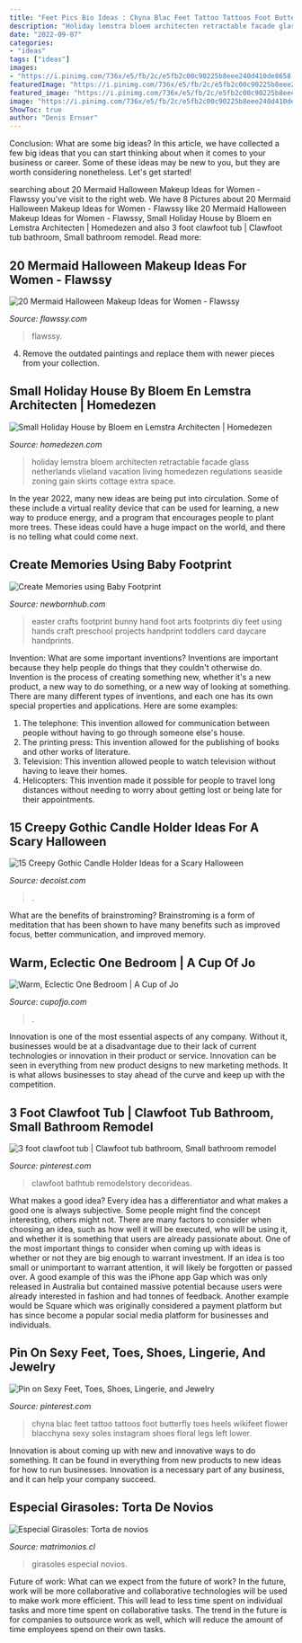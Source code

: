 ```yaml
---
title: "Feet Pics Bio Ideas : Chyna Blac Feet Tattoo Tattoos Foot Butterfly Toes Heels Wikifeet Flower Blacchyna Sexy Soles Instagram Shoes Floral Legs Left Lower"
description: "Holiday lemstra bloem architecten retractable facade glass netherlands vlieland vacation living homedezen regulations seaside zoning gain skirts cottage extra space"
date: "2022-09-07"
categories:
- "ideas"
tags: ["ideas"]
images:
- "https://i.pinimg.com/736x/e5/fb/2c/e5fb2c00c90225b8eee240d410de8658.jpg"
featuredImage: "https://i.pinimg.com/736x/e5/fb/2c/e5fb2c00c90225b8eee240d410de8658.jpg"
featured_image: "https://i.pinimg.com/736x/e5/fb/2c/e5fb2c00c90225b8eee240d410de8658.jpg"
image: "https://i.pinimg.com/736x/e5/fb/2c/e5fb2c00c90225b8eee240d410de8658.jpg"
ShowToc: true
author: "Denis Ernser"
---
```



Conclusion: What are some big ideas?
In this article, we have collected a few big ideas that you can start thinking about when it comes to your business or career. Some of these ideas may be new to you, but they are worth considering nonetheless. Let's get started!

	

		
searching about 20 Mermaid Halloween Makeup Ideas for Women - Flawssy you've visit to the right web. We have 8 Pictures about 20 Mermaid Halloween Makeup Ideas for Women - Flawssy like 20 Mermaid Halloween Makeup Ideas for Women - Flawssy, Small Holiday House by Bloem en Lemstra Architecten | Homedezen and also 3 foot clawfoot tub | Clawfoot tub bathroom, Small bathroom remodel. Read more:
		
    
## 20 Mermaid Halloween Makeup Ideas For Women - Flawssy

<img loading=lazy src="http://flawssy.com/wp-content/uploads/2016/05/mermaid-makeup-for-halloween.jpg" onerror="this.onerror=null;this.src='https://tse3.mm.bing.net/th?id=OIP.udu8w-NcXXyrYKBJ93OxswHaJ6&amp;pid=15.1';" alt="20 Mermaid Halloween Makeup Ideas for Women - Flawssy">

_Source: flawssy.com_

>flawssy. 

	

4. Remove the outdated paintings and replace them with newer pieces from your collection. 

    
## Small Holiday House By Bloem En Lemstra Architecten | Homedezen

<img loading=lazy src="http://www.homedezen.com/wp-content/uploads/2015/05/Small-Holiday-House-by-Bloem-en-Lemstra-Architecten-15.jpg" onerror="this.onerror=null;this.src='https://tse1.mm.bing.net/th?id=OIP.RCpcnnLMZ_ZsAwWKIrSf9wHaE8&amp;pid=15.1';" alt="Small Holiday House by Bloem en Lemstra Architecten | Homedezen">

_Source: homedezen.com_

>holiday lemstra bloem architecten retractable facade glass netherlands vlieland vacation living homedezen regulations seaside zoning gain skirts cottage extra space. 

	

In the year 2022, many new ideas are being put into circulation. Some of these include a virtual reality device that can be used for learning, a new way to produce energy, and a program that encourages people to plant more trees. These ideas could have a huge impact on the world, and there is no telling what could come next.

    
## Create Memories Using Baby Footprint

<img loading=lazy src="https://www.newbornhub.com/images/footprint-easter.jpg" onerror="this.onerror=null;this.src='https://tse4.mm.bing.net/th?id=OIP.ZPHFkQh8xWD46Q7Jy-FB-AHaLG&amp;pid=15.1';" alt="Create Memories using Baby Footprint">

_Source: newbornhub.com_

>easter crafts footprint bunny hand foot arts footprints diy feet using hands craft preschool projects handprint toddlers card daycare handprints. 

	

Invention: What are some important inventions?
Inventions are important because they help people do things that they couldn't otherwise do. Invention is the process of creating something new, whether it's a new product, a new way to do something, or a new way of looking at something. There are many different types of inventions, and each one has its own special properties and applications. Here are some examples: 
1. The telephone: This invention allowed for communication between people without having to go through someone else's house.
2. The printing press: This invention allowed for the publishing of books and other works of literature.
3. Television: This invention allowed people to watch television without having to leave their homes.
4. Helicopters: This invention made it possible for people to travel long distances without needing to worry about getting lost or being late for their appointments.

    
## 15 Creepy Gothic Candle Holder Ideas For A Scary Halloween

<img loading=lazy src="https://cdn.decoist.com/wp-content/uploads/2015/10/Vintage-lanterns-with-pillar-candles.jpg" onerror="this.onerror=null;this.src='https://tse1.mm.bing.net/th?id=OIP.6XiD-m-ikW8ylE1iE7Qy3QHaNW&amp;pid=15.1';" alt="15 Creepy Gothic Candle Holder Ideas for a Scary Halloween">

_Source: decoist.com_

>. 

	

What are the benefits of brainstroming?
Brainstroming is a form of meditation that has been shown to have many benefits such as improved focus, better communication, and improved memory.

    
## Warm, Eclectic One Bedroom | A Cup Of Jo

<img loading=lazy src="https://cupofjo.com/wp-content/uploads/2016/01/park-slope-house-tour.jpg" onerror="this.onerror=null;this.src='https://tse1.mm.bing.net/th?id=OIP.ZKSGG6y454wWJPKQ5ziqmwHaKt&amp;pid=15.1';" alt="Warm, Eclectic One Bedroom | A Cup of Jo">

_Source: cupofjo.com_

>. 

	

Innovation is one of the most essential aspects of any company. Without it, businesses would be at a disadvantage due to their lack of current technologies or innovation in their product or service. Innovation can be seen in everything from new product designs to new marketing methods. It is what allows businesses to stay ahead of the curve and keep up with the competition.

    
## 3 Foot Clawfoot Tub | Clawfoot Tub Bathroom, Small Bathroom Remodel

<img loading=lazy src="https://i.pinimg.com/736x/13/71/72/137172fa62c8301f1bda83b4bf3a8b27.jpg" onerror="this.onerror=null;this.src='https://tse3.mm.bing.net/th?id=OIP.IC7Ssic6Ya7cr5xhBLwxHAHaLH&amp;pid=15.1';" alt="3 foot clawfoot tub | Clawfoot tub bathroom, Small bathroom remodel">

_Source: pinterest.com_

>clawfoot bathtub remodelstory decorideas. 

	

What makes a good idea?
Every idea has a differentiator and what makes a good one is always subjective. Some people might find the concept interesting, others might not. There are many factors to consider when choosing an idea, such as how well it will be executed, who will be using it, and whether it is something that users are already passionate about. 
One of the most important things to consider when coming up with ideas is whether or not they are big enough to warrant investment. If an idea is too small or unimportant to warrant attention, it will likely be forgotten or passed over. A good example of this was the iPhone app Gap which was only released in Australia but contained massive potential because users were already interested in fashion and had tonnes of feedback. Another example would be Square which was originally considered a payment platform but has since become a popular social media platform for businesses and individuals.

    
## Pin On Sexy Feet, Toes, Shoes, Lingerie, And Jewelry

<img loading=lazy src="https://i.pinimg.com/736x/e5/fb/2c/e5fb2c00c90225b8eee240d410de8658.jpg" onerror="this.onerror=null;this.src='https://tse4.mm.bing.net/th?id=OIP.52WIrqnLRQJ48VPwuotw0gHaHa&amp;pid=15.1';" alt="Pin on Sexy Feet, Toes, Shoes, Lingerie, and Jewelry">

_Source: pinterest.com_

>chyna blac feet tattoo tattoos foot butterfly toes heels wikifeet flower blacchyna sexy soles instagram shoes floral legs left lower. 

	

Innovation is about coming up with new and innovative ways to do something. It can be found in everything from new products to new ideas for how to run businesses. Innovation is a necessary part of any business, and it can help your company succeed.

    
## Especial Girasoles: Torta De Novios

<img loading=lazy src="https://cdn0.matrimonios.cl/usr/5/0/4/9/cfb_190060.jpg" onerror="this.onerror=null;this.src='https://tse2.mm.bing.net/th?id=OIP.QuZyXorU0x1cVfLknBNvGwAAAA&amp;pid=15.1';" alt="Especial Girasoles: Torta de novios">

_Source: matrimonios.cl_

>girasoles especial novios. 

	

Future of work: What can we expect from the future of work?
In the future, work will be more collaborative and collaborative technologies will be used to make work more efficient. This will lead to less time spent on individual tasks and more time spent on collaborative tasks. The trend in the future is for companies to outsource work as well, which will reduce the amount of time employees spend on their own tasks.

